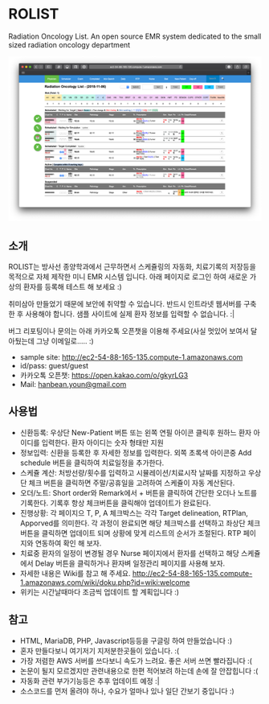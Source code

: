 # ROLIST
Radiation Oncology List. An open source EMR system dedicated to the small sized radiation oncology department

![스크린샷](https://github.com/beanaaa/ROLIST/blob/master/SC_%202018-11-06%2018.59.07.png)

## 소개
ROLIST는 방사선 종양학과에서 근무하면서 스케쥴링의 자동화, 치료기록의 저장등을 목적으로 자체 제작한 미니 EMR 시스템 입니다. 아래 페이지로 로그인 하여 새로운 가상의 환자를 등록해 테스트 해 보세요 :)

취미삼아 만들었기 때문에 보안에 취약할 수 있습니다. 반드시 인트라넷 웹서버를 구축한 후 사용해야 합니다. 샘플 사이트에 실제 환자 정보를 입력할 수 없습니다. :|

버그 리포팅이나 문의는 아래 카카오톡 오픈챗을 이용해 주세요(사실 멋있어 보여서 달아뒀는데 그냥 이메일로..... :)



 - sample site: http://ec2-54-88-165-135.compute-1.amazonaws.com
 - id/pass: guest/guest
 - 카카오톡 오픈챗: https://open.kakao.com/o/gkyrLG3
 - Mail: hanbean.youn@gmail.com
 
## 사용법
 - 신환등록: 우상단 New-Patient 버튼 또는 왼쪽 연필 아이콘 클릭후 원하느 환자 아이디를 입력한다. 환자 아이디는 숫자 형태만 지원
 - 정보입력: 신환을 등록한 후 자세한 정보를 입력한다. 외쪽 초록색 아이콘중 Add schedule 버튼을 클릭하여 치료일정을 추가한다. 
 - 스케쥴 계산: 처방선량/횟수를 입력하고 시뮬레이션/치료시작 날짜를 지정하고 우상단 체크 버튼을 클릭하면 주말/공휴일을 고려하여 스케쥴이 자동 계산된다.
 - 오더/노트: Short order와 Remark에서 + 버튼을 클릭하여 간단한 오더나 노트를 기록한다. 기록후 항상 체크버튼을 클릭해야 업데이트가 완료된다.
 - 진행상황: 각 페이지으 T, P, A 체크박스는 각각 Target delineation, RTPlan, Apporved를 의미한다. 각 과정이 완료되면 해당 체크박스를 선택하고 좌상단 체크 버튼을 클릭하면 업데이트 되며 상황에 맞게 리스트의 순서가 조절된다. RTP 페이지와 연동하여 확인 해 보자.
 - 치료중 환자의 일정이 변경될 경우 Nurse 페이지에서 환자를 선택하고 해당 스케쥴에서 Delay 버튼을 클릭하거나 환자벼 일정관리 페이지를 사용해 보자.
 - 자세한 내용은 Wiki를 참고 해 주세요. http://ec2-54-88-165-135.compute-1.amazonaws.com/wiki/doku.php?id=wiki:welcome
 - 위키는 시간날때마다 조금씩 업데이트 할 계획입니다 :) 
 
 
 ## 참고
 - HTML, MariaDB, PHP, Javascript등등을 구글링 하여 만들었습니다 :)
 - 혼자 만들다보니 여기저기 지저분한곳들이 있습니다. :(
 - 가장 저렴한 AWS 서버를 쓰다보니 속도가 느려요. 좋은 서버 쓰면 빨라집니다 :(
 - 논문이 될지 모르겠지만 관련내용으로 한편 적어보려 하는데 손에 잘 안잡힙니다 :(
 - 자동화 관련 부가기능등은 추후 업데이트 예정 :|
 - 소스코드를 먼저 올려야 하나, 수요가 얼마나 있나 일단 간보기 중입니다 :)

